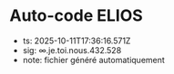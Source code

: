 # Auto-code ELIOS
- ts: 2025-10-11T17:36:16.571Z
- sig: ∞.je.toi.nous.432.528
- note: fichier généré automatiquement
